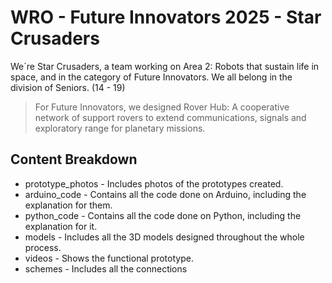 # WRO - Future Innovators 2025 - Star Crusaders
We´re Star Crusaders, a team working on Area 2: Robots that sustain life in space, and in the category of Future Innovators. We all belong in the division of Seniors. (14 - 19)

> For Future Innovators, we designed Rover Hub: A cooperative network of support rovers to extend communications, signals and exploratory range for planetary missions.

## Content Breakdown
* prototype_photos - Includes photos of the prototypes created.
* arduino_code - Contains all the code done on Arduino, including the explanation for them.
* python_code - Contains all the code done on Python, including the explanation for it.
* models - Includes all the 3D models designed throughout the whole process.
* videos - Shows the functional prototype.
* schemes - Includes all the connections 
